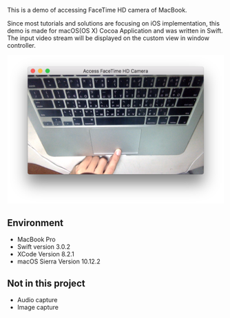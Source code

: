 
This is a demo of accessing FaceTime HD camera of MacBook. 

Since most tutorials and solutions are focusing on iOS implementation, this demo is made for macOS(OS X) Cocoa Application and was written in Swift. The input video stream will be displayed on the custom view in window controller.


![](demo.png)

## Environment

* MacBook Pro
* Swift version 3.0.2
* XCode Version 8.2.1
* macOS Sierra Version 10.12.2

## Not in this project

* Audio capture
* Image capture